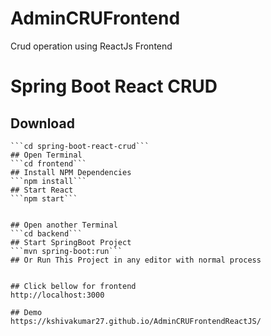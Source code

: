 # AdminCRUFrontend
Crud operation using ReactJs Frontend
# Spring Boot React CRUD
## Download
```git clone https://github.com/kshivakumar27/AdminCRUFrontendReactJS.git
```cd spring-boot-react-crud```
## Open Terminal
```cd frontend```
## Install NPM Dependencies 
```npm install```
## Start React 
```npm start```


## Open another Terminal
```cd backend```
## Start SpringBoot Project 
```mvn spring-boot:run```
## Or Run This Project in any editor with normal process 


## Click bellow for frontend
http://localhost:3000

## Demo 
https://kshivakumar27.github.io/AdminCRUFrontendReactJS/